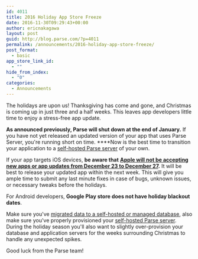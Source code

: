 ```yaml
---
id: 4011
title: 2016 Holiday App Store Freeze
date: 2016-11-30T09:29:43+00:00
author: ericnakagawa
layout: post
guid: http://blog.parse.com/?p=4011
permalink: /announcements/2016-holiday-app-store-freeze/
post_format:
  - basic
app_store_link_id:
  - ""
hide_from_index:
  - "0"
categories:
  - Announcements
---
```

The holidays are upon us! Thanksgiving has come and gone, and Christmas is coming up in just three and a half weeks. This leaves app developers little time to enjoy a stress-free app update.

**As announced previously, Parse will shut down at the end of January.** If you have not yet released an updated version of your app that uses Parse Server, you're running short on time. ****Now is the best time to transition your application to a [self-hosted Parse server](https://github.com/ParsePlatform/parse-server) of your own.

If your app targets iOS devices, **be aware that** **[Apple will not be accepting new apps or app updates from December 23 to December 27](https://developer.apple.com/news/?id=11292016a).** It will be best to release your updated app within the next week. This will give you ample time to submit any last minute fixes in case of bugs, unknown issues, or necessary tweaks before the holidays.

For Android developers, **Google Play store does not have holiday blackout dates**.

Make sure you've [migrated data to a self-hosted or managed database](https://parse.com/migration#database), also make sure you've properly provisioned your [self-hosted Parse server](https://github.com/ParsePlatform/parse-server). During the holiday season you'll also want to slightly over-provision your database and application servers for the weeks surrounding Christmas to handle any unexpected spikes.

Good luck from the Parse team!